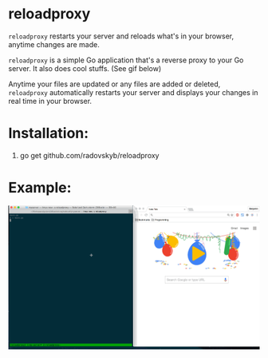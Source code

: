 # reloadproxy

`reloadproxy` restarts your server and reloads what's in your browser, anytime changes are made.

`reloadproxy` is a simple Go application that's a reverse proxy to your Go server. It also does cool stuffs. (See gif below)

Anytime your files are updated or any files are added or deleted, `reloadproxy` automatically
restarts your server and displays your changes in real time in your browser.

# Installation:

1. go get github.com/radovskyb/reloadproxy

# Example:

![](https://github.com/radovskyb/reloadproxy/blob/master/reloadproxy.gif)


